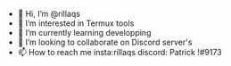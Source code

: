 - 👋 Hi, I’m @rillaqs
- 👀 I’m interested in Termux tools
- 🌱 I’m currently learning developping
- 💞️ I’m looking to collaborate on Discord server's
- 📫 How to reach me insta:rillaqs
discord: Patrick !#9173

<!---
rillaqs/rillaqs is a ✨ special ✨ repository because its `README.md` (this file) appears on your GitHub profile.
You can click the Preview link to take a look at your changes.
--->
